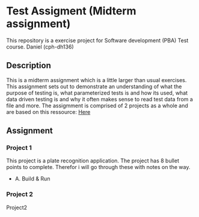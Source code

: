 # Test Assigment (Midterm assignment)
This repository is a exercise project for Software development (PBA) Test course. Daniel (cph-dh136)

## Description
This is a midterm assignment which is a little larger than usual exercises. This assignment sets out to demonstrate an understanding of what the purpose of testing is, what parameterized tests is and how its used, what data driven testing is and why it often makes sense to read test data from a file and more. The assigmment is comprised of 2 projects as a whole and are based on this ressource: [Here](https://github.com/datsoftlyngby/soft2018spring-test-teaching-material/blob/master/exercises/Midterm%20Assignment.pdf)

## Assignment

### Project 1
This project is a plate recognition application. The project has 8 bullet points to complete. Therefor i will go through these with notes on the way.
- A. Build & Run


### Project 2
Project2
